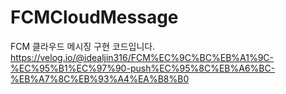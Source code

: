 # FCMCloudMessage<br>
FCM 클라우드 메시징 구현 코드입니다.<br>
https://velog.io/@idealjin316/FCM%EC%9C%BC%EB%A1%9C-%EC%95%B1%EC%97%90-push%EC%95%8C%EB%A6%BC-%EB%A7%8C%EB%93%A4%EA%B8%B0

